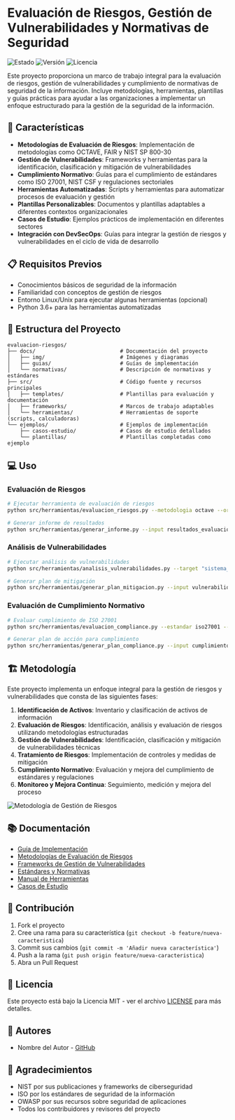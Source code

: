 # Evaluación de Riesgos, Gestión de Vulnerabilidades y Normativas de Seguridad

![Estado](https://img.shields.io/badge/Estado-En%20Desarrollo-yellow)
![Versión](https://img.shields.io/badge/Versión-1.0.0-blue)
![Licencia](https://img.shields.io/badge/Licencia-MIT-green)

Este proyecto proporciona un marco de trabajo integral para la evaluación de riesgos, gestión de vulnerabilidades y cumplimiento de normativas de seguridad de la información. Incluye metodologías, herramientas, plantillas y guías prácticas para ayudar a las organizaciones a implementar un enfoque estructurado para la gestión de la seguridad de la información.

## 🌟 Características

- **Metodologías de Evaluación de Riesgos**: Implementación de metodologías como OCTAVE, FAIR y NIST SP 800-30
- **Gestión de Vulnerabilidades**: Frameworks y herramientas para la identificación, clasificación y mitigación de vulnerabilidades
- **Cumplimiento Normativo**: Guías para el cumplimiento de estándares como ISO 27001, NIST CSF y regulaciones sectoriales
- **Herramientas Automatizadas**: Scripts y herramientas para automatizar procesos de evaluación y gestión
- **Plantillas Personalizables**: Documentos y plantillas adaptables a diferentes contextos organizacionales
- **Casos de Estudio**: Ejemplos prácticos de implementación en diferentes sectores
- **Integración con DevSecOps**: Guías para integrar la gestión de riesgos y vulnerabilidades en el ciclo de vida de desarrollo

## 📋 Requisitos Previos

- Conocimientos básicos de seguridad de la información
- Familiaridad con conceptos de gestión de riesgos
- Entorno Linux/Unix para ejecutar algunas herramientas (opcional)
- Python 3.6+ para las herramientas automatizadas

## 🚀 Estructura del Proyecto

```
evaluacion-riesgos/
├── docs/                           # Documentación del proyecto
│   ├── img/                        # Imágenes y diagramas
│   ├── guias/                      # Guías de implementación
│   └── normativas/                 # Descripción de normativas y estándares
├── src/                            # Código fuente y recursos principales
│   ├── templates/                  # Plantillas para evaluación y documentación
│   ├── frameworks/                 # Marcos de trabajo adaptables
│   └── herramientas/               # Herramientas de soporte (scripts, calculadoras)
└── ejemplos/                       # Ejemplos de implementación
    ├── casos-estudio/              # Casos de estudio detallados
    └── plantillas/                 # Plantillas completadas como ejemplo
```

## 💻 Uso

### Evaluación de Riesgos

```bash
# Ejecutar herramienta de evaluación de riesgos
python src/herramientas/evaluacion_riesgos.py --metodologia octave --organizacion "Mi Empresa"

# Generar informe de resultados
python src/herramientas/generar_informe.py --input resultados_evaluacion.json --output informe_riesgos.pdf
```

### Análisis de Vulnerabilidades

```bash
# Ejecutar análisis de vulnerabilidades
python src/herramientas/analisis_vulnerabilidades.py --target "sistema_objetivo" --output vulnerabilidades.json

# Generar plan de mitigación
python src/herramientas/generar_plan_mitigacion.py --input vulnerabilidades.json --output plan_mitigacion.html
```

### Evaluación de Cumplimiento Normativo

```bash
# Evaluar cumplimiento de ISO 27001
python src/herramientas/evaluacion_compliance.py --estandar iso27001 --output cumplimiento_iso27001.json

# Generar plan de acción para cumplimiento
python src/herramientas/generar_plan_compliance.py --input cumplimiento_iso27001.json --output plan_accion_iso27001.html
```

## 🏗️ Metodología

Este proyecto implementa un enfoque integral para la gestión de riesgos y vulnerabilidades que consta de las siguientes fases:

1. **Identificación de Activos**: Inventario y clasificación de activos de información
2. **Evaluación de Riesgos**: Identificación, análisis y evaluación de riesgos utilizando metodologías estructuradas
3. **Gestión de Vulnerabilidades**: Identificación, clasificación y mitigación de vulnerabilidades técnicas
4. **Tratamiento de Riesgos**: Implementación de controles y medidas de mitigación
5. **Cumplimiento Normativo**: Evaluación y mejora del cumplimiento de estándares y regulaciones
6. **Monitoreo y Mejora Continua**: Seguimiento, medición y mejora del proceso

![Metodología de Gestión de Riesgos](docs/img/metodologia.png)

## 📚 Documentación

- [Guía de Implementación](docs/guias/implementacion.md)
- [Metodologías de Evaluación de Riesgos](docs/guias/metodologias_riesgos.md)
- [Frameworks de Gestión de Vulnerabilidades](docs/guias/frameworks_vulnerabilidades.md)
- [Estándares y Normativas](docs/normativas/estandares.md)
- [Manual de Herramientas](docs/guias/manual_herramientas.md)
- [Casos de Estudio](ejemplos/casos-estudio/README.md)

## 🤝 Contribución

1. Fork el proyecto
2. Cree una rama para su característica (`git checkout -b feature/nueva-caracteristica`)
3. Commit sus cambios (`git commit -m 'Añadir nueva característica'`)
4. Push a la rama (`git push origin feature/nueva-caracteristica`)
5. Abra un Pull Request

## 📄 Licencia

Este proyecto está bajo la Licencia MIT - ver el archivo [LICENSE](LICENSE) para más detalles.

## 👥 Autores

- Nombre del Autor - [GitHub](https://github.com/usuario)

## 🙏 Agradecimientos

- NIST por sus publicaciones y frameworks de ciberseguridad
- ISO por los estándares de seguridad de la información
- OWASP por sus recursos sobre seguridad de aplicaciones
- Todos los contribuidores y revisores del proyecto

